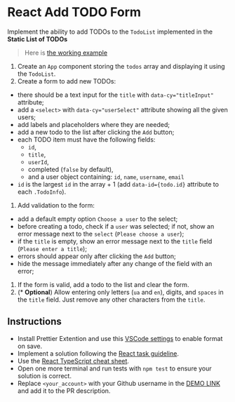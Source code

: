 # React Add TODO Form

Implement the ability to add TODOs to the `TodoList` implemented in the **Static List of TODOs**

> Here is [the working example](https://mate-academy.github.io/react_add-todo-form/)

1. Create an `App` component storing the `todos` array and displaying it using the `TodoList`.
1. Create a form to add new TODOs:

- there should be a text input for the `title` with `data-cy="titleInput"` attribute;
- add a `<select>` with `data-cy="userSelect"` attribute showing all the given users;
- add labels and placeholders where they are needed;
- add a new todo to the list after clicking the `Add` button;
- each TODO item must have the following fields:
  - `id`,
  - `title`,
  - `userId`,
  - completed (`false` by default),
  - and a user object containing: `id`, `name`, `username`, `email`
- `id` is the largest `id` in the array + 1 (add `data-id={todo.id}` attribute to each `.TodoInfo`).

1. Add validation to the form:

- add a default empty option `Choose a user` to the select;
- before creating a todo, check if a `user` was selected; if not, show an error message next to the `select` (`Please choose a user`);
- if the `title` is empty, show an error message next to the `title` field (`Please enter a title`);
- errors should appear only after clicking the `Add` button;
- hide the message immediately after any change of the field with an error;

1. If the form is valid, add a todo to the list and clear the form.
1. (\* **Optional**) Allow entering only letters (`ua` and `en`), digits, and `spaces` in the `title` field. Just remove any other characters from the `title`.

## Instructions

- Install Prettier Extention and use this [VSCode settings](https://mate-academy.github.io/fe-program/tools/vscode/settings.json) to enable format on save.
- Implement a solution following the [React task guideline](https://github.com/mate-academy/react_task-guideline#react-tasks-guideline).
- Use the [React TypeScript cheat sheet](https://mate-academy.github.io/fe-program/js/extra/react-typescript).
- Open one more terminal and run tests with `npm test` to ensure your solution is correct.
- Replace `<your_account>` with your Github username in the [DEMO LINK](https://ant-tur.github.io/react_add-todo-form/) and add it to the PR description.
